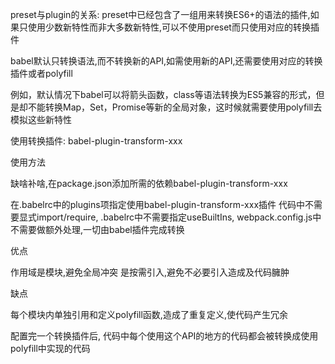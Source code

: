preset与plugin的关系:
preset中已经包含了一组用来转换ES6+的语法的插件,如果只使用少数新特性而非大多数新特性,可以不使用preset而只使用对应的转换插件

babel默认只转换语法,而不转换新的API,如需使用新的API,还需要使用对应的转换插件或者polyfill

例如，默认情况下babel可以将箭头函数，class等语法转换为ES5兼容的形式，但是却不能转换Map，Set，Promise等新的全局对象，这时候就需要使用polyfill去模拟这些新特性

使用转换插件: babel-plugin-transform-xxx

使用方法

缺啥补啥,在package.json添加所需的依赖babel-plugin-transform-xxx

在.babelrc中的plugins项指定使用babel-plugin-transform-xxx插件
代码中不需要显式import/require, .babelrc中不需要指定useBuiltIns, webpack.config.js中不需要做额外处理,一切由babel插件完成转换


优点

作用域是模块,避免全局冲突
是按需引入,避免不必要引入造成及代码臃肿

缺点

每个模块内单独引用和定义polyfill函数,造成了重复定义,使代码产生冗余

配置完一个转换插件后, 代码中每个使用这个API的地方的代码都会被转换成使用polyfill中实现的代码


